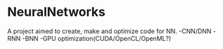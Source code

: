 # NeuralNetworks
A project aimed to create, make and optimize code for NN.
-CNN/DNN
-RNN
-BNN
-GPU optimization(CUDA/OpenCL/OpenML?)
